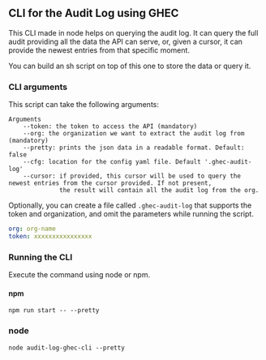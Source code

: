 ## CLI for the Audit Log using GHEC

This CLI made in node helps on querying the audit log. It can query the full
audit providing all the data the API can serve, or, given a cursor, it can 
provide the newest entries from that specific moment.

You can build an sh script on top of this one to store the data or query it.

### CLI arguments
This script can take the following arguments:
```
Arguments
    --token: the token to access the API (mandatory)
    --org: the organization we want to extract the audit log from (mandatory)
    --pretty: prints the json data in a readable format. Default: false
    --cfg: location for the config yaml file. Default '.ghec-audit-log'
    --cursor: if provided, this cursor will be used to query the newest entries from the cursor provided. If not present,
              the result will contain all the audit log from the org.
```

Optionally, you can create a file called `.ghec-audit-log` that supports
the token and organization, and omit the parameters while running the script.

```yaml
org: org-name
token: xxxxxxxxxxxxxxxx
```

### Running the CLI

Execute the command using node or npm.

#### npm
```shell script
npm run start -- --pretty
```

### node
```shell script
node audit-log-ghec-cli --pretty
```